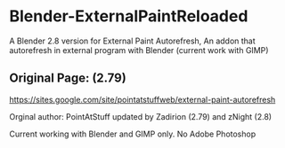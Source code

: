 # Blender-ExternalPaintReloaded
A Blender 2.8 version for External Paint Autorefresh, An addon that autorefresh in external program with Blender (current work with GIMP)
## Original Page: (2.79)
https://sites.google.com/site/pointatstuffweb/external-paint-autorefresh

Orginal author: PointAtStuff 
updated by Zadirion (2.79) and zNight (2.8)

Current working with Blender and GIMP only. No Adobe Photoshop

